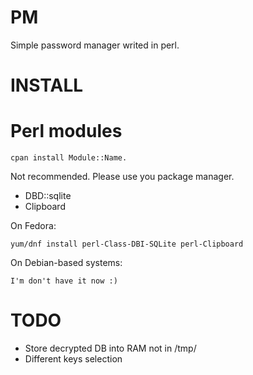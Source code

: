 PM
==

Simple password manager writed in perl.

INSTALL
=======

Perl modules
===
	cpan install Module::Name. 

Not recommended. Please use you package manager.

* DBD::sqlite
* Clipboard

On Fedora:

	yum/dnf install perl-Class-DBI-SQLite perl-Clipboard

On Debian-based systems:

	I'm don't have it now :)


TODO
====

* Store decrypted DB into RAM not in /tmp/
* Different keys selection